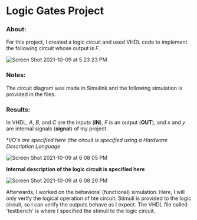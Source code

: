 # Logic Gates Project

### About:

For this project, I created a logic circuit and used VHDL code to implement the following circuit whose output is *F*.  

![Screen Shot 2021-10-09 at 5 23 23 PM](https://user-images.githubusercontent.com/89553126/136675114-1612804d-e56d-4b84-a379-2f0ba80d7eb1.png)

### Notes:

The circuit diagram was made in Simulink and the following simulation is provided in the files.

### Results:

In VHDL, *A*, *B*, and *C* are the inputs (**IN**), *F* is an output (**OUT**), and *x* and *y* are internal signals (**signal**) of my project.

**I/O's are specified here (the circuit is specified using a Hardware Description Language*

![Screen Shot 2021-10-09 at 6 08 05 PM](https://user-images.githubusercontent.com/89553126/136675890-fe55b54a-6bb7-4d94-8720-ff9d8da27a6f.png)

**Internal description of the logic circuit is specified here**

![Screen Shot 2021-10-09 at 6 08 20 PM](https://user-images.githubusercontent.com/89553126/136675895-71543808-930c-4de5-af4d-97bd8f279e69.png)

Afterwards, I worked on the behavioral (functional) simulation. Here, I will only verify the logical operation of hte circuit. Stimuli is provided to the logic circuit, so I can verify the outputs behave as I expect. The VHDL file called 'testbench' is where I specified the stimuli to the logic circuit.   

